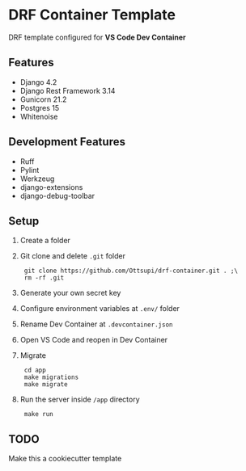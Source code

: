 # DRF Container Template

DRF template configured for **VS Code Dev Container**

## Features

* Django 4.2
* Django Rest Framework 3.14
* Gunicorn 21.2
* Postgres 15
* Whitenoise

## Development Features

* Ruff
* Pylint
* Werkzeug
* django-extensions
* django-debug-toolbar

## Setup

1. Create a folder
2. Git clone and delete `.git` folder

        git clone https://github.com/Ottsupi/drf-container.git . ;\
        rm -rf .git

3. Generate your own secret key
4. Configure environment variables at `.env/` folder
5. Rename Dev Container at `.devcontainer.json`
6. Open VS Code and reopen in Dev Container
7. Migrate

        cd app
        make migrations
        make migrate

8. Run the server inside `/app` directory

        make run

## TODO

Make this a cookiecutter template
